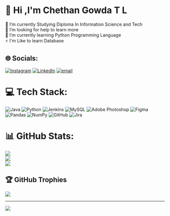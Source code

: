#        💫 Hi ,I'm Chethan Gowda T L
🔭 I’m currently Studying Diploma In Information Science and Tech<br>🤝 I’m looking for help to learn more<br>🌱 I’m currently learning Python Programming Language<br>⚡ I'm Like to learn Database


## 🌐 Socials:
[![Instagram](https://img.shields.io/badge/Instagram-%23E4405F.svg?logo=Instagram&logoColor=white)](https://instagram.com/chet.angowda365) [![LinkedIn](https://img.shields.io/badge/LinkedIn-%230077B5.svg?logo=linkedin&logoColor=white)](https://linkedin.com/in/chethan-gowda-tl-827016286) [![email](https://img.shields.io/badge/Email-D14836?logo=gmail&logoColor=white)](mailto:chetanchetangowdatl@gmail.com) 

# 💻 Tech Stack:
![Java](https://img.shields.io/badge/java-%23ED8B00.svg?style=flat&logo=openjdk&logoColor=white) ![Python](https://img.shields.io/badge/python-3670A0?style=flat&logo=python&logoColor=ffdd54) ![Jenkins](https://img.shields.io/badge/jenkins-%232C5263.svg?style=flat&logo=jenkins&logoColor=white) ![MySQL](https://img.shields.io/badge/mysql-4479A1.svg?style=flat&logo=mysql&logoColor=white) ![Adobe Photoshop](https://img.shields.io/badge/adobe%20photoshop-%2331A8FF.svg?style=flat&logo=adobe%20photoshop&logoColor=white) ![Figma](https://img.shields.io/badge/figma-%23F24E1E.svg?style=flat&logo=figma&logoColor=white) ![Pandas](https://img.shields.io/badge/pandas-%23150458.svg?style=flat&logo=pandas&logoColor=white) ![NumPy](https://img.shields.io/badge/numpy-%23013243.svg?style=flat&logo=numpy&logoColor=white) ![GitHub](https://img.shields.io/badge/github-%23121011.svg?style=flat&logo=github&logoColor=white) ![Jira](https://img.shields.io/badge/jira-%230A0FFF.svg?style=flat&logo=jira&logoColor=white)
# 📊 GitHub Stats:
![](https://github-readme-stats.vercel.app/api?username=kannadiga143&theme=github_dark&hide_border=false&include_all_commits=true&count_private=false)<br/>
![](https://nirzak-streak-stats.vercel.app/?user=kannadiga143&theme=github_dark&hide_border=false)<br/>
![](https://github-readme-stats.vercel.app/api/top-langs/?username=kannadiga143&theme=github_dark&hide_border=false&include_all_commits=true&count_private=false&layout=compact)

## 🏆 GitHub Trophies
![](https://github-profile-trophy.vercel.app/?username=kannadiga143&theme=radical&no-frame=false&no-bg=false&margin-w=4)

---
[![](https://visitcount.itsvg.in/api?id=kannadiga143&icon=0&color=0)](https://visitcount.itsvg.in)

<!-- Proudly created with GPRM ( https://gprm.itsvg.in ) -->
